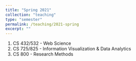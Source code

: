 ```yaml
---
title: "Spring 2021"
collection: "teaching"
type: "semester"
permalink: /teaching/2021-spring
excerpt: ""
---
```

1. CS 432/532 - Web Science <a href="https://github.com/odu-cs432-websci/public/blob/main/spr21/README.md" target="_blank"><i class="fab fa-fw fa-github"></i></a>
1. CS 725/825 - Information Visualization & Data Analytics
1. CS 800 - Research Methods
